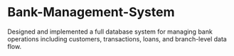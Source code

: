 # Bank-Management-System
Designed and implemented a full database system for managing bank operations including customers,  transactions, loans, and branch-level data flow. 
